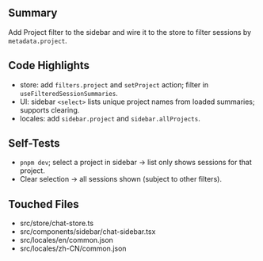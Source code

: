 ## Summary

Add Project filter to the sidebar and wire it to the store to filter sessions by `metadata.project`.

## Code Highlights

- store: add `filters.project` and `setProject` action; filter in `useFilteredSessionSummaries`.
- UI: sidebar `<select>` lists unique project names from loaded summaries; supports clearing.
- locales: add `sidebar.project` and `sidebar.allProjects`.

## Self-Tests

- `pnpm dev`; select a project in sidebar → list only shows sessions for that project.
- Clear selection → all sessions shown (subject to other filters).

## Touched Files

- src/store/chat-store.ts
- src/components/sidebar/chat-sidebar.tsx
- src/locales/en/common.json
- src/locales/zh-CN/common.json
